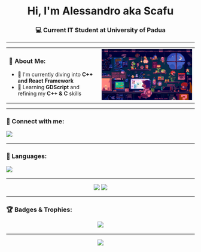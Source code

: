 <h1 align="center">Hi, I'm Alessandro aka Scafu</h1>
<h3 align="center">💻 Current IT Student at University of Padua</h3>

---

<table style="border: none;">
  <tr>
    <td>

### 🧠 About Me:
- 🔭 I'm currently diving into **C++ and React Framework**
- 🌱 Learning **GDScript** and refining my **C++ & C** skills
    </td>
    <td>
        <img src="https://raw.githubusercontent.com/scafu/scafu/main/mainGithub.gif" alt="Chill Mario Pixel Art" style="width: 500px;"/>
    </td>
  </tr>
</table>

---

### 🔗 Connect with me:
<p align="left">
  <a href="https://instagram.com/alessandro.mazzariol" target="blank">
    <img src="https://skillicons.dev/icons?i=instagram&theme=dark" height="30"/>
  </a>
</p>

---

### 🧰 Languages:
<p align="left">
  <img src="https://skillicons.dev/icons?i=c,cpp,dart,flutter,firebase,git,qt&theme=dark" />
</p>

---

<div align="center">
    <img src="https://github-readme-stats.vercel.app/api?username=scafu&show_icons=true&theme=tokyonight&hide_border=true" width="50%"/>
    <img src="https://github-readme-stats.vercel.app/api/top-langs/?username=scafu&layout=compact&theme=tokyonight&hide_border=true" width="48%"/>

</div>

---

### 🏆 Badges & Trophies:
<p align="center">
  <img src="https://github-profile-trophy.vercel.app/?username=scafu&theme=onedark&no-bg=true&no-frame=true&column=7"/>
</p>

---


<div align="center">
  <img src="https://capsule-render.vercel.app/api?type=waving&color=8aadf4&height=150&section=footer"/>
</div>

